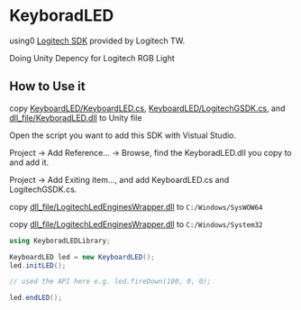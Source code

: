 # KeyboradLED

using0 [Logitech SDK](https://github.com/logihackdays/LGS_LED) provided by Logitech TW.

Doing Unity Depency for Logitech RGB Light

## How to Use it
copy [KeyboardLED/KeyboardLED.cs](KeyboardLED/KeyboardLED.cs), [KeyboardLED/LogitechGSDK.cs](KeyboardLED/LogitechGSDK.cs), and [dll_file/KeyboradLED.dll](dll_file/KeyboradLED.dll) to Unity file

Open the script you want to add this SDK with Vistual Studio.

Project -> Add Reference... -> Browse, find the KeyboradLED.dll you copy to and add it.

Project -> Add Exiting item..., and add KeyboardLED.cs and LogitechGSDK.cs.

copy [dll_file/LogitechLedEnginesWrapper.dll](dll_file/x86/LogitechLedEnginesWrapper.dll) to `C:/Windows/SysWOW64`

copy [dll_file/LogitechLedEnginesWrapper.dll](dll_file/x64/LogitechLedEnginesWrapper.dll) to `C:/Windows/System32`

```CS
using KeyboradLEDLibrary;

KeyboardLED led = new KeyboardLED();
led.initLED();

// used the API here e.g. led.fireDown(100, 0, 0);

led.endLED();
```
